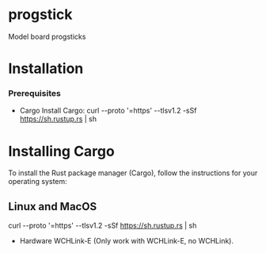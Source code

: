# progstick
Model board progsticks 


# Installation

### Prerequisites

- Cargo
Install Cargo:
curl --proto '=https' --tlsv1.2 -sSf https://sh.rustup.rs | sh
# Installing Cargo

To install the Rust package manager (Cargo), follow the instructions for your operating system:

## Linux and MacOS
curl --proto '=https' --tlsv1.2 -sSf https://sh.rustup.rs | sh


- Hardware
WCHLink-E (Only work with WCHLink-E, no WCHLink).
